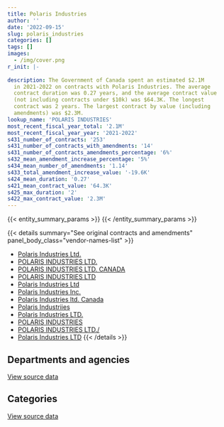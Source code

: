 ```yaml
---
title: Polaris Industries
author: ''
date: '2022-09-15'
slug: polaris_industries
categories: []
tags: []
images:
  - /img/cover.png
r_init: |-
  
description: The Government of Canada spent an estimated $2.1M
  in 2021-2022 on contracts with Polaris Industries. The average
  contract duration was 0.27 years, and the average contract value
  (not including contracts under $10k) was $64.3K. The longest
  contract was 2 years. The largest contract by value (including
  amendments) was $2.3M.
lookup_name: 'POLARIS INDUSTRIES'
most_recent_fiscal_year_total: '2.1M'
most_recent_fiscal_year_year: '2021-2022'
s431_number_of_contracts: '253'
s431_number_of_contracts_with_amendments: '14'
s431_number_of_contracts_amendments_percentage: '6%'
s432_mean_amendment_increase_percentage: '5%'
s434_mean_number_of_amendments: '1.14'
s433_total_amendment_increase_value: '-19.6K'
s424_mean_duration: '0.27'
s421_mean_contract_value: '64.3K'
s425_max_duration: '2'
s422_max_contract_value: '2.3M'
---
```


<script src="/rmarkdown-libs/htmlwidgets/htmlwidgets.js"></script>
<link href="/rmarkdown-libs/datatables-css/datatables-crosstalk.css" rel="stylesheet" />
<script src="/rmarkdown-libs/datatables-binding/datatables.js"></script>
<script src="/rmarkdown-libs/jquery/jquery-3.6.0.min.js"></script>
<link href="/rmarkdown-libs/dt-core-bootstrap/css/dataTables.bootstrap.min.css" rel="stylesheet" />
<link href="/rmarkdown-libs/dt-core-bootstrap/css/dataTables.bootstrap.extra.css" rel="stylesheet" />
<script src="/rmarkdown-libs/dt-core-bootstrap/js/jquery.dataTables.min.js"></script>
<script src="/rmarkdown-libs/dt-core-bootstrap/js/dataTables.bootstrap.min.js"></script>
<link href="/rmarkdown-libs/crosstalk/css/crosstalk.min.css" rel="stylesheet" />
<script src="/rmarkdown-libs/crosstalk/js/crosstalk.min.js"></script>
<script src="/rmarkdown-libs/htmlwidgets/htmlwidgets.js"></script>
<link href="/rmarkdown-libs/datatables-css/datatables-crosstalk.css" rel="stylesheet" />
<script src="/rmarkdown-libs/datatables-binding/datatables.js"></script>
<script src="/rmarkdown-libs/jquery/jquery-3.6.0.min.js"></script>
<link href="/rmarkdown-libs/dt-core-bootstrap/css/dataTables.bootstrap.min.css" rel="stylesheet" />
<link href="/rmarkdown-libs/dt-core-bootstrap/css/dataTables.bootstrap.extra.css" rel="stylesheet" />
<script src="/rmarkdown-libs/dt-core-bootstrap/js/jquery.dataTables.min.js"></script>
<script src="/rmarkdown-libs/dt-core-bootstrap/js/dataTables.bootstrap.min.js"></script>
<link href="/rmarkdown-libs/crosstalk/css/crosstalk.min.css" rel="stylesheet" />
<script src="/rmarkdown-libs/crosstalk/js/crosstalk.min.js"></script>

{{< entity_summary_params >}}
{{< /entity_summary_params >}}

{{< details summary="See original contracts and amendments" panel_body_class="vendor-names-list" >}}
- [Polaris Industries Ltd.](https://search.open.canada.ca/en/ct/?sort=contract_value_f%20desc&page=1&search_text=%22Polaris%20Industries%20Ltd.%22)
- [POLARIS INDUSTRIES LTD.](https://search.open.canada.ca/en/ct/?sort=contract_value_f%20desc&page=1&search_text=%22POLARIS%20INDUSTRIES%20LTD.%22)
- [POLARIS INDUSTRIES LTD. CANADA](https://search.open.canada.ca/en/ct/?sort=contract_value_f%20desc&page=1&search_text=%22POLARIS%20INDUSTRIES%20LTD.%20CANADA%22)
- [POLARIS INDUSTRIES LTD](https://search.open.canada.ca/en/ct/?sort=contract_value_f%20desc&page=1&search_text=%22POLARIS%20INDUSTRIES%20LTD%22)
- [Polaris Industries Ltd](https://search.open.canada.ca/en/ct/?sort=contract_value_f%20desc&page=1&search_text=%22Polaris%20Industries%20Ltd%22)
- [Polaris Industries Inc.](https://search.open.canada.ca/en/ct/?sort=contract_value_f%20desc&page=1&search_text=%22Polaris%20Industries%20Inc.%22)
- [Polaris Industries ltd. Canada](https://search.open.canada.ca/en/ct/?sort=contract_value_f%20desc&page=1&search_text=%22Polaris%20Industries%20ltd.%20Canada%22)
- [Polaris Industriies](https://search.open.canada.ca/en/ct/?sort=contract_value_f%20desc&page=1&search_text=%22Polaris%20Industriies%22)
- [Polaris Industries LTD.](https://search.open.canada.ca/en/ct/?sort=contract_value_f%20desc&page=1&search_text=%22Polaris%20Industries%20LTD.%22)
- [POLARIS INDUSTRIES](https://search.open.canada.ca/en/ct/?sort=contract_value_f%20desc&page=1&search_text=%22POLARIS%20INDUSTRIES%22)
- [POLARIS INDUSTRIES LTD./](https://search.open.canada.ca/en/ct/?sort=contract_value_f%20desc&page=1&search_text=%22POLARIS%20INDUSTRIES%20LTD.%2f%22)
- [Polaris Industries LTD](https://search.open.canada.ca/en/ct/?sort=contract_value_f%20desc&page=1&search_text=%22Polaris%20Industries%20LTD%22)
{{< /details >}}

## Departments and agencies

<div id="htmlwidget-1" style="width:100%;height:auto;" class="datatables html-widget"></div>
<script type="application/json" data-for="htmlwidget-1">{"x":{"style":"bootstrap","filter":"none","vertical":false,"data":[["<a href=\"/departments/aafc-aac/\">Agriculture and Agri-Food Canada<\/a>","<a href=\"/departments/cbsa-asfc/\">Canada Border Services Agency<\/a>","<a href=\"/departments/csa-asc/\">Canadian Space Agency<\/a>","<a href=\"/departments/csc-scc/\">Correctional Service of Canada<\/a>","<a href=\"/departments/dfo-mpo/\">Fisheries and Oceans Canada<\/a>","<a href=\"/departments/dnd-mdn/\">National Defence<\/a>","<a href=\"/departments/ec/\">Environment and Climate Change Canada<\/a>","<a href=\"/departments/nrcan-rncan/\">Natural Resources Canada<\/a>","<a href=\"/departments/pc/\">Parks Canada<\/a>","<a href=\"/departments/pwgsc-tpsgc/\">Public Services and Procurement Canada<\/a>","<a href=\"/departments/rcmp-grc/\">Royal Canadian Mounted Police<\/a>"],[16265.83,null,null,243946.9,262588.95,760273.66,12235.15,null,26124.78,17914.24,1146296.92],[39202.73,null,35217.46,null,479379.12,321527.09,null,18563.3,155213.81,72056.38,1406919.72],[154526.66,42022.44,null,383621.44,224944.56,175256.02,60387.46,null,99184.93,null,1790987.78],[49995.59,null,null,null,92032.48,139840.36,170805.09,null,273595.34,null,1399045.5]],"container":"<table class=\"table table-striped table-hover row-border order-column display\">\n  <thead>\n    <tr>\n      <th>Department<\/th>\n      <th>2018-2019<\/th>\n      <th>2019-2020<\/th>\n      <th>2020-2021<\/th>\n      <th>2021-2022<\/th>\n    <\/tr>\n  <\/thead>\n<\/table>","options":{"order":[[4,"desc"]],"pageLength":10,"autoWidth":true,"columnDefs":[{"targets":1,"render":"function(data, type, row, meta) {\n    return type !== 'display' ? data : DTWidget.formatCurrency(data, \"$\", 2, 3, \",\", \".\", true, null);\n  }"},{"targets":2,"render":"function(data, type, row, meta) {\n    return type !== 'display' ? data : DTWidget.formatCurrency(data, \"$\", 2, 3, \",\", \".\", true, null);\n  }"},{"targets":3,"render":"function(data, type, row, meta) {\n    return type !== 'display' ? data : DTWidget.formatCurrency(data, \"$\", 2, 3, \",\", \".\", true, null);\n  }"},{"targets":4,"render":"function(data, type, row, meta) {\n    return type !== 'display' ? data : DTWidget.formatCurrency(data, \"$\", 2, 3, \",\", \".\", true, null);\n  }"},{"width":"16%","targets":[1,2,3,4]},{"className":"dt-right","targets":[1,2,3,4]}],"orderClasses":false}},"evals":["options.columnDefs.0.render","options.columnDefs.1.render","options.columnDefs.2.render","options.columnDefs.3.render"],"jsHooks":[]}</script>
<p class="text-right">
<a href="https://github.com/GoC-Spending/contracts-data/tree/main/data/out/vendors/polaris_industries/summary_by_fiscal_year_by_department.csv" class="source-data-link btn btn-link">View source data</a>
</p>

## Categories

<div id="htmlwidget-2" style="width:100%;height:auto;" class="datatables html-widget"></div>
<script type="application/json" data-for="htmlwidget-2">{"x":{"style":"bootstrap","filter":"none","vertical":false,"data":[["<a href=\"/categories/facilities_and_construction/\">Facilities and construction<\/a>","<a href=\"/categories/defence/\">Defence<\/a>","<a href=\"/categories/transportation_and_logistics/\">Transportation and logistics<\/a>","<a href=\"/categories/industrial_products_and_services/\">Industrial products and services<\/a>"],[17914.24,760273.66,1543179.56,164278.97],[null,321527.09,2155966.32,50586.2],[null,175256.02,2755675.27,null],[null,103558.66,1985474,36281.7]],"container":"<table class=\"table table-striped table-hover row-border order-column display\">\n  <thead>\n    <tr>\n      <th>Category<\/th>\n      <th>2018-2019<\/th>\n      <th>2019-2020<\/th>\n      <th>2020-2021<\/th>\n      <th>2021-2022<\/th>\n    <\/tr>\n  <\/thead>\n<\/table>","options":{"order":[[4,"desc"]],"dom":"t","pageLength":30,"autoWidth":true,"columnDefs":[{"targets":1,"render":"function(data, type, row, meta) {\n    return type !== 'display' ? data : DTWidget.formatCurrency(data, \"$\", 2, 3, \",\", \".\", true, null);\n  }"},{"targets":2,"render":"function(data, type, row, meta) {\n    return type !== 'display' ? data : DTWidget.formatCurrency(data, \"$\", 2, 3, \",\", \".\", true, null);\n  }"},{"targets":3,"render":"function(data, type, row, meta) {\n    return type !== 'display' ? data : DTWidget.formatCurrency(data, \"$\", 2, 3, \",\", \".\", true, null);\n  }"},{"targets":4,"render":"function(data, type, row, meta) {\n    return type !== 'display' ? data : DTWidget.formatCurrency(data, \"$\", 2, 3, \",\", \".\", true, null);\n  }"},{"width":"16%","targets":[1,2,3,4]},{"className":"dt-right","targets":[1,2,3,4]}],"orderClasses":false,"lengthMenu":[10,25,30,50,100]}},"evals":["options.columnDefs.0.render","options.columnDefs.1.render","options.columnDefs.2.render","options.columnDefs.3.render"],"jsHooks":[]}</script>
<p class="text-right">
<a href="https://github.com/GoC-Spending/contracts-data/tree/main/data/out/vendors/polaris_industries/summary_by_fiscal_year_by_category.csv" class="source-data-link btn btn-link">View source data</a>
</p>
